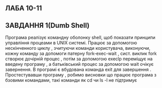 ## ЛАБА 10-11 



## ЗАВДАННЯ 1(Dumb Shell)

Програма реалізує командну оболонку shell, щоб показати принципи управління процеами в UNIX  системі. Працює за допомогою нескінченного циклу , зчитуючи команди користувача, виконуючи, кожну команду за допомоги патерну fork-exec-wait , сист. виклик fork створює дочірній процес , потім за допомогою execlp переміщує на введену програму , а батьківський процес за допомогою wait очікує завернення. В програмі є вбудована команда exit для завершення . Простестувавши програму , робимо висновки що працює програма з бзовими командами, такі команди як cd чи ls -l  не підтримує

